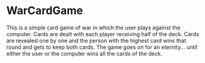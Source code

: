 # WarCardGame

This is a simple card game of war in which the user plays against the computer. Cards are dealt with each player receiving half of the deck. Cards are revealed one by one and the person with the highest card wins that round and gets to keep both cards. The game goes on for an eternity... until either the user or the computer wins all the cards of the deck.
